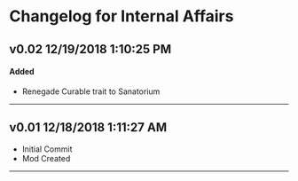# Changelog for Internal Affairs
## v0.02 12/19/2018 1:10:25 PM

#### Added
- Renegade Curable trait to Sanatorium

--------------------------------------------------------
## v0.01 12/18/2018 1:11:27 AM

- Initial Commit
- Mod Created

--------------------------------------------------------
